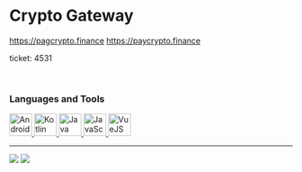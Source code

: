 # Crypto Gateway
https://pagcrypto.finance
https://paycrypto.finance

ticket: 4531

<br/>

### Languages and Tools
<p align="left">
  <a href="https://developer.android.com" target="_blank">
    <img src="https://www.vectorlogo.zone/logos/android/android-icon.svg" alt="Android" width="40" height="40"/>
  </a>
  <a href="https://kotlinlang.org" target="_blank">
    <img src="https://www.vectorlogo.zone/logos/kotlinlang/kotlinlang-icon.svg" alt="Kotlin" width="40" height="40"/>
  </a>
  <a href="https://www.java.com" target="_blank">
    <img src="https://www.vectorlogo.zone/logos/java/java-icon.svg" alt="Java" width="40" height="40"/>
  </a>
  <a href="https://pt.wikipedia.org/wiki/JavaScript" target="_blank">
    <img src="https://www.vectorlogo.zone/logos/javascript/javascript-icon.svg" alt="JavaScript" width="40" height="40"/>
  </a>
  <a href="https://vuejs.org/" target="_blank">
    <img src="https://www.vectorlogo.zone/logos/vuejs/vuejs-icon.svg" alt="VueJS" width="40" height="40"/>
  </a>
</p>

---

![](https://github-readme-stats.vercel.app/api?username=astraube&show_icons=true&count_private=true&line_height=40)
![](https://github-readme-stats.vercel.app/api/top-langs/?username=astraube&hide=html)
